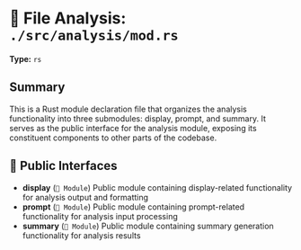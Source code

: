 # 📄 File Analysis: `./src/analysis/mod.rs`

**Type:** `rs`

## Summary
This is a Rust module declaration file that organizes the analysis functionality into three submodules: display, prompt, and summary. It serves as the public interface for the analysis module, exposing its constituent components to other parts of the codebase.

## 🔌 Public Interfaces
- **display** (`📁 Module`)
  Public module containing display-related functionality for analysis output and formatting
- **prompt** (`📁 Module`)
  Public module containing prompt-related functionality for analysis input processing
- **summary** (`📁 Module`)
  Public module containing summary generation functionality for analysis results
